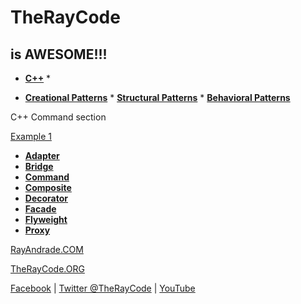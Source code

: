 # TheRayCode
## is AWESOME!!!

* **[C++](../README.md)** * 

* **[Creational Patterns](../../Creational/README.md)** * **[Structural Patterns](./README.md)** * **[Behavioral Patterns](../../Behavioral/README.md)**

C++ Command section

[Example 1](./CD1/README.md)  

 * **[Adapter](../Adapter/README.md)**
 * **[Bridge](../Bridge/README.md)**
 * **[Command](./README.md)**
 * **[Composite](../Composite/README.md)**
 * **[Decorator](../Decorator/README.md)**
 * **[Facade](../Facade/README.md)**
 * **[Flyweight](../Flyweight/README.md)**
 * **[Proxy](../Proxy/README.md)**

[RayAndrade.COM](https://www.RayAndrade.com)

[TheRayCode.ORG](https://www.TheRayCode.org)

[Facebook](https://www.facebook.com/TheRayCode/) |  [Twitter @TheRayCode](https://www.twitter.com/TheRayCode/) | [YouTube](https://www.youtube.com/AndradeRay/)

